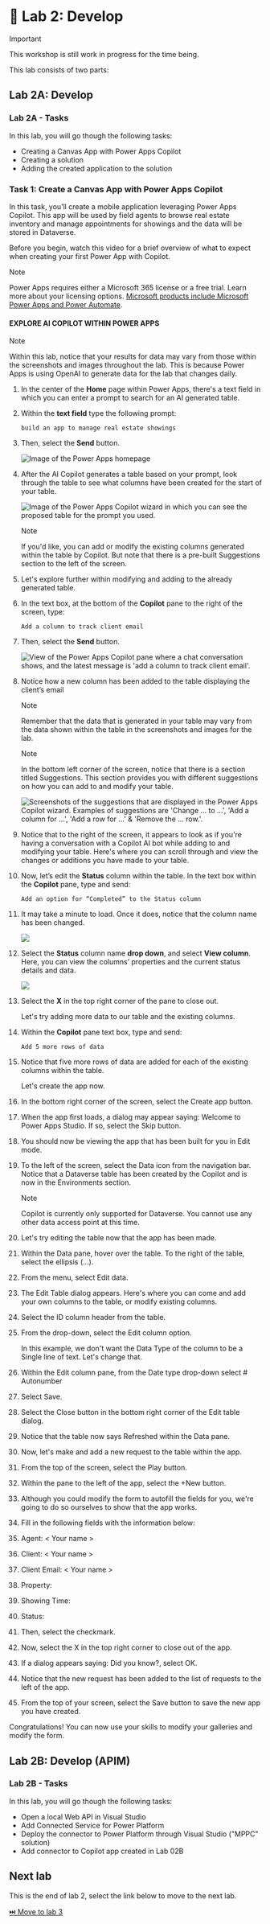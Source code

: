 # 🚀 Lab 2: Develop

> [!IMPORTANT]
> This workshop is still work in progress for the time being.

This lab consists of two parts:

## Lab 2A: Develop

### Lab 2A - Tasks

In this lab, you will go though the following tasks:

- Creating a Canvas App with Power Apps Copilot
- Creating a solution
- Adding the created application to the solution

### Task 1: Create a Canvas App with Power Apps Copilot

In this task, you’ll create a mobile application leveraging Power Apps Copilot.  This app will be used by field agents to browse real estate inventory and manage appointments for showings and the data will be stored in Dataverse.

Before you begin, watch this video for a brief overview of what to expect when creating your first Power App with Copilot.

> [!NOTE]
> Power Apps requires either a Microsoft 365 license or a free trial. Learn more about your licensing options. [Microsoft products include Microsoft Power Apps and Power Automate](https://learn.microsoft.com/power-apps/administrator/pricing-billing-skus/).

#### EXPLORE AI COPILOT WITHIN POWER APPS

> [!NOTE]
> Within this lab, notice that your results for data may vary from those within the screenshots and images throughout the lab. This is because Power Apps is using OpenAI to generate data for the lab that changes daily.

1. In the center of the **Home** page within Power Apps, there's a text field in which you can enter a prompt to search for an AI generated table.  
  
1. Within the **text field** type the following prompt:
  
    ```text
    build an app to manage real estate showings
    ```

1. Then, select the **Send** button.

    ![Image of the Power Apps homepage](./assets/power-apps-copilot-home.png)  

1. After the AI Copilot generates a table based on your prompt, look through the table to see what columns have been created for the start of your table.

    ![Image of the Power Apps Copilot wizard in which you can see the proposed table for the prompt you used.](./assets/power-apps-copilot-table-view.png)

    > [!NOTE]
    > If you'd like, you can add or modify the existing columns generated within the table by Copilot. But note that there is a pre-built Suggestions section to the left of the screen.

1. Let's explore further within modifying and adding to the already generated table.
1. In the text box, at the bottom of the **Copilot** pane to the right of the screen, type:

    ```text
    Add a column to track client email
    ```

1. Then, select the **Send** button.

    ![View of the Power Apps Copilot pane where a chat conversation shows, and the latest message is 'add a column to track client email'.](./assets/power-apps-copilot-add-column.png)

1. Notice how a new column has been added to the table displaying the client’s email

    > [!NOTE]
    > Remember that the data that is generated in your table may vary from the data shown within the table in the screenshots and images for the lab.

    > [!NOTE]
    > In the bottom left corner of the screen, notice that there is a section titled Suggestions. This section provides you with different suggestions on how you can add to and modify your table.

    ![Screenshots of the suggestions that are displayed in the Power Apps Copilot wizard. Examples of suggestions are 'Change ... to ...', 'Add a column for ...', 'Add a row for ...' &  'Remove the ... row.'.](./assets/power-apps-copilot-suggestions.png)

1. Notice that to the right of the screen, it appears to look as if you're having a conversation with a Copilot AI bot while adding to and modifying your table. Here's where you can scroll through and view the changes or additions you have made to your table.

1. Now, let’s edit the **Status** column within the table. In the text box within the **Copilot** pane, type and send:

    ```text
    Add an option for “Completed” to the Status column
    ```

1. It may take a minute to load. Once it does, notice that the column name has been changed.

    ![](./assets/power-apps-copilot-add-column-completed.png)

1. Select the **Status** column name **drop down**, and select **View column**. Here, you can view the columns’ properties and the current status details and data.

    ![](./assets/power-apps-copilot-add-column-completed-properties.png)

1. Select the **X** in the top right corner of the pane to close out.

    Let's try adding more data to our table and the existing columns.

1. Within the **Copilot** pane text box, type and send:

    ```text
    Add 5 more rows of data
    ```

1. Notice that five more rows of data are added for each of the existing columns within the table.

    Let's create the app now.

1. In the bottom right corner of the screen, select the Create app button.

1. When the app first loads, a dialog may appear saying: Welcome to Power Apps Studio. If so, select the Skip button.

1. You should now be viewing the app that has been built for you in Edit mode.

1. To the left of the screen, select the Data icon from the navigation bar. Notice that a Dataverse table has been created by the Copilot and is now in the Environments section.

    > [!NOTE]
    > Copilot is currently only supported for Dataverse. You cannot use any other data access point at this time.

1. Let's try editing the table now that the app has been made.

1. Within the Data pane, hover over the table. To the right of the table, select the ellipsis (...).

1. From the menu, select Edit data.

1. The Edit Table dialog appears. Here's where you can come and add your own columns to the table, or modify existing columns.

1. Select the ID column header from the table.

1. From the drop-down, select the Edit column option.

    In this example, we don't want the Data Type of the column to be a Single line of text. Let's change that.

1. Within the Edit column pane, from the Date type drop-down select # Autonumber

1. Select Save.

1. Select the Close button in the bottom right corner of the Edit table dialog.

1. Notice that the table now says Refreshed within the Data pane.

1. Now, let's make and add a new request to the table within the app.

1. From the top of the screen, select the Play button.

1. Within the pane to the left of the app, select the +New button.

1. Although you could modify the form to autofill the fields for you, we're going to do so ourselves to show that the app works.

1. Fill in the following fields with the information below:

1. Agent: < Your name >

1. Client: < Your name >

1. Client Email: < Your name >

1. Property: <Any address>

1. Showing Time: <Any date>

1. Status: <Pending>

1. Then, select the checkmark.

1. Now, select the X in the top right corner to close out of the app.

1. If a dialog appears saying: Did you know?, select OK.

1. Notice that the new request has been added to the list of requests to the left of the app.

1. From the top of your screen, select the Save button to save the new app you have created.

Congratulations! You can now use your skills to modify your galleries and modify the form.

## Lab 2B: Develop (APIM)

### Lab 2B - Tasks

In this lab, you will go though the following tasks:

- Open a local Web API in Visual Studio
- Add Connected Service for Power Platform
- Deploy the connector to Power Platform through Visual Studio ("MPPC" solution)
- Add connector to Copilot app created in Lab 02B

## Next lab

This is the end of lab 2, select the link below to move to the next lab.

[⏭️ Move to lab 3](../lab3/README.md)